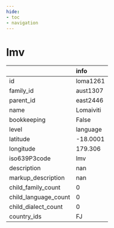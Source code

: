 ```yaml
---
hide:
- toc
- navigation
---
```

# lmv
|                      | info      |
|:---------------------|:----------|
| id                   | loma1261  |
| family_id            | aust1307  |
| parent_id            | east2446  |
| name                 | Lomaiviti |
| bookkeeping          | False     |
| level                | language  |
| latitude             | -18.0001  |
| longitude            | 179.306   |
| iso639P3code         | lmv       |
| description          | nan       |
| markup_description   | nan       |
| child_family_count   | 0         |
| child_language_count | 0         |
| child_dialect_count  | 0         |
| country_ids          | FJ        |
